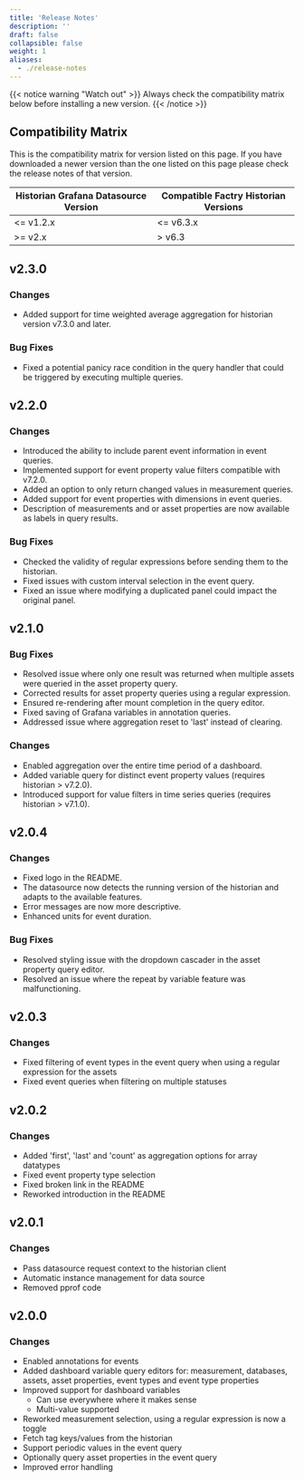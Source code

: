 ```yaml
---
title: 'Release Notes'
description: ''
draft: false
collapsible: false
weight: 1
aliases:
  - ./release-notes
---
```


{{< notice warning "Watch out" >}}
Always check the compatibility matrix below before installing a new version.
{{< /notice >}}

## Compatibility Matrix

This is the compatibility matrix for version listed on this page. If you have downloaded a newer version than the one listed on this page please check the release notes of that version.

| Historian Grafana Datasource Version | Compatible Factry Historian Versions |
| ------------------------------------ | ------------------------------------ |
| <= v1.2.x                            | <= v6.3.x                            |
| >= v2.x                              | > v6.3                               |

## v2.3.0

### Changes

- Added support for time weighted average aggregation for historian version v7.3.0 and later.

### Bug Fixes

- Fixed a potential panicy race condition in the query handler that could be triggered by executing multiple queries.

## v2.2.0

### Changes

- Introduced the ability to include parent event information in event queries.
- Implemented support for event property value filters compatible with v7.2.0.
- Added an option to only return changed values in measurement queries.
- Added support for event properties with dimensions in event queries.
- Description of measurements and or asset properties are now available as labels in query results.

### Bug Fixes

- Checked the validity of regular expressions before sending them to the historian.
- Fixed issues with custom interval selection in the event query.
- Fixed an issue where modifying a duplicated panel could impact the original panel.

## v2.1.0

### Bug Fixes

- Resolved issue where only one result was returned when multiple assets were queried in the asset property query.
- Corrected results for asset property queries using a regular expression.
- Ensured re-rendering after mount completion in the query editor.
- Fixed saving of Grafana variables in annotation queries.
- Addressed issue where aggregation reset to 'last' instead of clearing.

### Changes

- Enabled aggregation over the entire time period of a dashboard.
- Added variable query for distinct event property values (requires historian > v7.2.0).
- Introduced support for value filters in time series queries (requires historian > v7.1.0).

## v2.0.4

### Changes

- Fixed logo in the README.
- The datasource now detects the running version of the historian and adapts to the available features.
- Error messages are now more descriptive.
- Enhanced units for event duration.

### Bug Fixes

- Resolved styling issue with the dropdown cascader in the asset property query editor.
- Resolved an issue where the repeat by variable feature was malfunctioning.

## v2.0.3

### Changes

- Fixed filtering of event types in the event query when using a regular expression for the assets
- Fixed event queries when filtering on multiple statuses

## v2.0.2

### Changes

- Added 'first', 'last' and 'count' as aggregation options for array datatypes
- Fixed event property type selection
- Fixed broken link in the README
- Reworked introduction in the README

## v2.0.1

### Changes

- Pass datasource request context to the historian client
- Automatic instance management for data source
- Removed pprof code

## v2.0.0

### Changes

- Enabled annotations for events
- Added dashboard variable query editors for: measurement, databases, assets, asset properties, event types and event type properties
- Improved support for dashboard variables
  - Can use everywhere where it makes sense
  - Multi-value supported
- Reworked measurement selection, using a regular expression is now a toggle
- Fetch tag keys/values from the historian
- Support periodic values in the event query
- Optionally query asset properties in the event query
- Improved error handling
